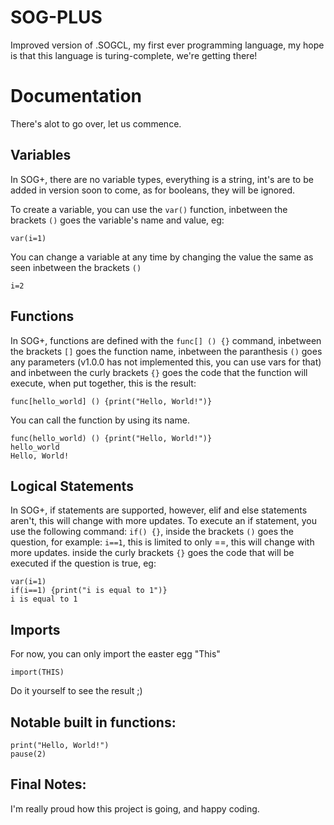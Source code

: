 # SOG-PLUS
Improved version of .SOGCL, my first ever programming language, my hope is that this language is turing-complete, we're getting there!

# Documentation
There's alot to go over, let us commence.
## Variables
In SOG+, there are no variable types, everything is a string, int's are to be added in version soon to come, as for booleans, they will be ignored.

To create a variable, you can use the ```var()``` function, inbetween the brackets ```()``` goes the variable's name and value, eg:
```
var(i=1)
```
You can change a variable at any time by changing the value the same as seen inbetween the brackets ```()```

````
i=2
````
## Functions
In SOG+, functions are defined with the ```func[] () {}``` command, inbetween the brackets ```[]``` goes the function name, inbetween the paranthesis ```()``` goes any parameters (v1.0.0 has not implemented this, you can use vars for that) and inbetween the curly brackets ```{}``` goes the code that the function will execute, when put together, this is the result:
```
func[hello_world] () {print("Hello, World!")}
``` 

You can call the function by using its name.

```
func(hello_world) () {print("Hello, World!")}
hello_world
Hello, World!
```
## Logical Statements
In SOG+, if statements are supported, however, elif and else statements aren't, this will change with more updates.
To execute an if statement, you use the following command: ```if() {}```, inside the brackets ```()``` goes the question, for example: ```i==1```, this is limited to only ==, this will change with more updates.
inside the curly brackets ```{}``` goes the code that will be executed if the question is true, eg:
```
var(i=1)
if(i==1) {print("i is equal to 1")}
i is equal to 1
```

## Imports
For now, you can only import the easter egg "This"
```
import(THIS)
```
Do it yourself to see the result ;)

## Notable built in functions:
```
print("Hello, World!")
pause(2)
```

## Final Notes:
I'm really proud how this project is going, and happy coding.
